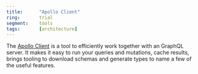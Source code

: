 ```yaml
---
title:      "Apollo Client"
ring:       trial
segment:    tools
tags:       [architecture]
---
```


The [Apollo Client](https://github.com/apollographql/apollo-client) is a tool to efficiently work together with an GraphQL server.
It makes it easy to run your queries and mutations, cache results, brings tooling to download schemas and generate types to name a few of the useful features.
